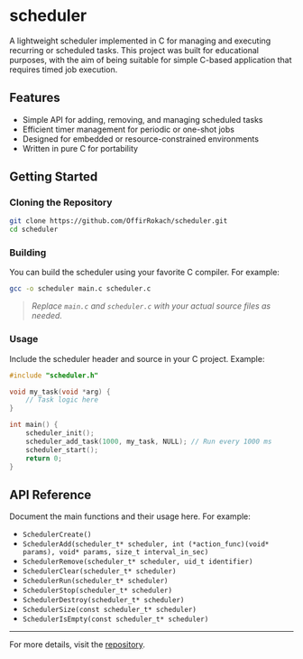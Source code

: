 # scheduler

A lightweight scheduler implemented in C for managing and executing recurring or scheduled tasks.
This project was built for educational purposes, with the aim of being suitable for simple C-based application that requires timed job execution.

## Features

- Simple API for adding, removing, and managing scheduled tasks
- Efficient timer management for periodic or one-shot jobs
- Designed for embedded or resource-constrained environments
- Written in pure C for portability

## Getting Started

### Cloning the Repository

```sh
git clone https://github.com/OffirRokach/scheduler.git
cd scheduler
```

### Building

You can build the scheduler using your favorite C compiler. For example:

```sh
gcc -o scheduler main.c scheduler.c
```

> _Replace `main.c` and `scheduler.c` with your actual source files as needed._

### Usage

Include the scheduler header and source in your C project. Example:

```c
#include "scheduler.h"

void my_task(void *arg) {
    // Task logic here
}

int main() {
    scheduler_init();
    scheduler_add_task(1000, my_task, NULL); // Run every 1000 ms
    scheduler_start();
    return 0;
}
```

## API Reference

Document the main functions and their usage here. For example:

- `SchedulerCreate()`
- `SchedulerAdd(scheduler_t* scheduler, int (*action_func)(void* params), void* params, size_t interval_in_sec)`
- `SchedulerRemove(scheduler_t* scheduler, uid_t identifier)`
- `SchedulerClear(scheduler_t* scheduler)`
- `SchedulerRun(scheduler_t* scheduler)`
- `SchedulerStop(scheduler_t* scheduler)`
- `SchedulerDestroy(scheduler_t* scheduler)`
- `SchedulerSize(const scheduler_t* scheduler)`
- `SchedulerIsEmpty(const scheduler_t* scheduler)`

---

For more details, visit the [repository](https://github.com/OffirRokach/scheduler).
